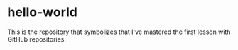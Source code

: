 # hello-world
This is the repository that symbolizes that I've mastered the first lesson with GitHub repositories.
